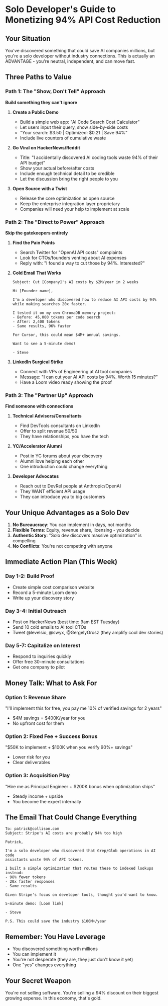 # Solo Developer's Guide to Monetizing 94% API Cost Reduction

## Your Situation
You've discovered something that could save AI companies millions, but you're a solo developer without industry connections. This is actually an ADVANTAGE - you're neutral, independent, and can move fast.

## Three Paths to Value

### Path 1: The "Show, Don't Tell" Approach
**Build something they can't ignore**

1. **Create a Public Demo**
   - Build a simple web app: "AI Code Search Cost Calculator"
   - Let users input their query, show side-by-side costs
   - "Your search: $3.50 | Optimized: $0.21 | Save 94%"
   - Include live counters of cumulative waste

2. **Go Viral on HackerNews/Reddit**
   - Title: "I accidentally discovered AI coding tools waste 94% of their API budget"
   - Show your actual before/after costs
   - Include enough technical detail to be credible
   - Let the discussion bring the right people to you

3. **Open Source with a Twist**
   - Release the core optimization as open source
   - Keep the enterprise integration layer proprietary
   - Companies will need your help to implement at scale

### Path 2: The "Direct to Power" Approach
**Skip the gatekeepers entirely**

1. **Find the Pain Points**
   - Search Twitter for "OpenAI API costs" complaints
   - Look for CTOs/founders venting about AI expenses
   - Reply with: "I found a way to cut those by 94%. Interested?"

2. **Cold Email That Works**
   ```
   Subject: Cut [Company]'s AI costs by $2M/year in 2 weeks
   
   Hi [Founder name],
   
   I'm a developer who discovered how to reduce AI API costs by 94% 
   while making searches 20x faster.
   
   I tested it on my own ChromaDB memory project:
   - Before: 45,000 tokens per code search
   - After: 2,400 tokens
   - Same results, 96% faster
   
   For Cursor, this could mean $4M+ annual savings.
   
   Want to see a 5-minute demo?
   
   - Steve
   ```

3. **LinkedIn Surgical Strike**
   - Connect with VPs of Engineering at AI tool companies
   - Message: "I can cut your AI API costs by 94%. Worth 15 minutes?"
   - Have a Loom video ready showing the proof

### Path 3: The "Partner Up" Approach
**Find someone with connections**

1. **Technical Advisors/Consultants**
   - Find DevTools consultants on LinkedIn
   - Offer to split revenue 50/50
   - They have relationships, you have the tech

2. **YC/Accelerator Alumni**
   - Post in YC forums about your discovery
   - Alumni love helping each other
   - One introduction could change everything

3. **Developer Advocates**
   - Reach out to DevRel people at Anthropic/OpenAI
   - They WANT efficient API usage
   - They can introduce you to big customers

## Your Unique Advantages as a Solo Dev

1. **No Bureaucracy**: You can implement in days, not months
2. **Flexible Terms**: Equity, revenue share, licensing - you decide
3. **Authentic Story**: "Solo dev discovers massive optimization" is compelling
4. **No Conflicts**: You're not competing with anyone

## Immediate Action Plan (This Week)

### Day 1-2: Build Proof
- Create simple cost comparison website
- Record a 5-minute Loom demo
- Write up your discovery story

### Day 3-4: Initial Outreach
- Post on HackerNews (best time: 9am EST Tuesday)
- Send 10 cold emails to AI tool CTOs
- Tweet @levelsio, @swyx, @GergelyOrosz (they amplify cool dev stories)

### Day 5-7: Capitalize on Interest
- Respond to inquiries quickly
- Offer free 30-minute consultations
- Get one company to pilot

## Money Talk: What to Ask For

### Option 1: Revenue Share
"I'll implement this for free, you pay me 10% of verified savings for 2 years"
- $4M savings = $400K/year for you
- No upfront cost for them

### Option 2: Fixed Fee + Success Bonus
"$50K to implement + $100K when you verify 90%+ savings"
- Lower risk for you
- Clear deliverables

### Option 3: Acquisition Play
"Hire me as Principal Engineer + $200K bonus when optimization ships"
- Steady income + upside
- You become the expert internally

## The Email That Could Change Everything

```
To: patrick@collison.com
Subject: Stripe's AI costs are probably 94% too high

Patrick,

I'm a solo developer who discovered that Grep/Glob operations in AI code 
assistants waste 94% of API tokens.

I built a simple optimization that routes these to indexed lookups instead:
- 98% fewer tokens
- 20x faster responses
- Same results

Given Stripe's focus on developer tools, thought you'd want to know.

5-minute demo: [Loom link]

- Steve

P.S. This could save the industry $100M+/year
```

## Remember: You Have Leverage

- You discovered something worth millions
- You can implement it
- You're not desperate (they are, they just don't know it yet)
- One "yes" changes everything

## Your Secret Weapon

You're not selling software. You're selling a 94% discount on their biggest growing expense. In this economy, that's gold.
